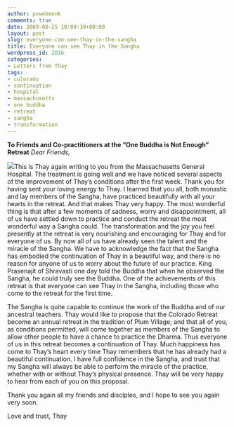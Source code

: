 ```yaml
---
author: pvwebmonk
comments: true
date: 2009-08-25 10:09:39+00:00
layout: post
slug: everyone-can-see-thay-in-the-sangha
title: Everyone can see Thay in the Sangha
wordpress_id: 2016
categories:
- Letters from Thay
tags:
- colorado
- continuation
- hospital
- massachusetts
- one buddha
- retreat
- sangha
- transformation
---
```


**To Friends and Co-practitioners at the “One Buddha is Not Enough” Retreat**
_Dear Friends,_

![](http://new.plumvillage.org/wp-content/uploads/2013/06/everyone-can-see-thay-300x199.jpg)This is Thay again writing to you from the Massachusetts General Hospital. The treatment is going well and we have noticed several aspects of the improvement of Thay’s conditions after the first week. Thank you for having sent your loving energy to Thay. I learned that you all, both monastic and lay members of the Sangha, have practiced beautifully with all your hearts in the retreat. And that makes Thay very happy. The most wonderful thing is that after a few moments of sadness, worry and disappointment, all of us have settled down to practice and conduct the retreat the most wonderful way a Sangha could. The transformation and the joy you feel presently at the retreat is very nourishing and encouraging for Thay and for everyone of us. By now all of us have already seen the talent and the miracle of the Sangha. We have to acknowledge the fact that the Sangha has embodied the continuation of Thay in a beautiful way, and there is no reason for anyone of us to worry about the future of our practice. King Prasenajit of Shravasti one day told the Buddha that when he observed the Sangha, he could truly see the Buddha. One of the achievements of this retreat is that everyone can see Thay in the Sangha, including those who come to the retreat for the first time.

The Sangha is quite capable to continue the work of the Buddha and of our ancestral teachers. Thay would like to propose that the Colorado Retreat become an annual retreat in the tradition of Plum Village; and that all of you, as conditions permitted, will come together as members of the Sangha to allow other people to have a chance to practice the Dharma. Thus everyone of us in this retreat becomes a continuation of Thay. Much happiness has come to Thay’s heart every time Thay remembers that he has already had  a beautiful continuation. I have full confidence in the Sangha, and trust that my Sangha will always be able to perform the miracle of the practice, whether with or without Thay’s physical presence. Thay will be very happy to hear from each of you on this proposal.

Thank you again all my friends and disciples, and I hope to see you again very soon.

Love and trust,
Thay
